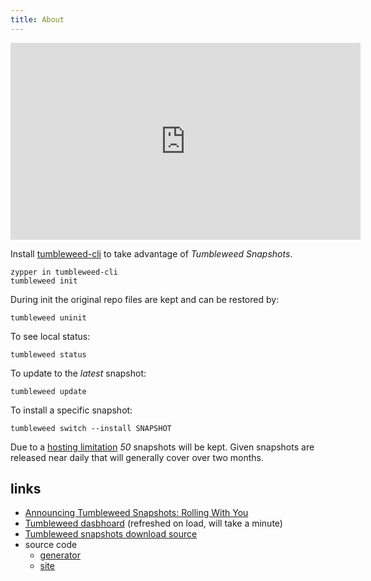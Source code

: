 ```yaml
---
title: About
---
```


<iframe width="560" height="315" src="https://www.youtube-nocookie.com/embed/CSXRreUjiIc" frameborder="0" allow="autoplay; encrypted-media" allowfullscreen></iframe>

Install [tumbleweed-cli](https://github.com/boombatower/tumbleweed-cli) to take advantage of _Tumbleweed Snapshots_.

```
zypper in tumbleweed-cli
tumbleweed init
```

During init the original repo files are kept and can be restored by:

```
tumbleweed uninit
```

To see local status:

```
tumbleweed status
```

To update to the _latest_ snapshot:

```
tumbleweed update
```

To install a specific snapshot:

```
tumbleweed switch --install SNAPSHOT
```

Due to a [hosting limitation](http://release-tools.opensuse.org/2018/02/09/w05-06.html#tumbleweed-snapshots-update-and-mesa-postmortem-usage) _50_ snapshots will be kept. Given snapshots are released near daily that will generally cover over two months.

## links

- [Announcing Tumbleweed Snapshots: Rolling With You](http://release-tools.opensuse.org/2017/11/22/Tumbleweed-Snapshots.html)
- [Tumbleweed dasbhoard](http://tumbleweed.boombatower.com/) (refreshed on load, will take a minute)
- [Tumbleweed snapshots download source](http://download.opensuse.org/history/)
- source code
  - [generator](https://github.com/boombatower/tumbleweed-review)
  - [site](https://github.com/boombatower/tumbleweed-review-site)
